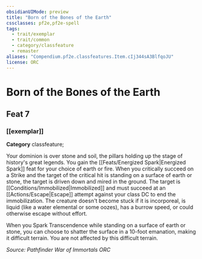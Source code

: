 ```yaml
---
obsidianUIMode: preview
title: "Born of the Bones of the Earth"
cssclasses: pf2e,pf2e-spell
tags:
  - trait/exemplar
  - trait/common
  - category/classfeature
  - remaster
aliases: "Compendium.pf2e.classfeatures.Item.cIj344sA3BlfqoJU"
license: ORC
---
```

# Born of the Bones of the Earth
## Feat 7
### [[exemplar]]

**Category** classfeature; 




Your dominion is over stone and soil, the pillars holding up the stage of history's great legends. You gain the [[Feats/Energized Spark|Energized Spark]] feat for your choice of earth or fire. When you critically succeed on a Strike and the target of the critical hit is standing on a surface of earth or stone, the target is driven down and mired in the ground. The target is [[Conditions/Immobilized|Immobilized]] and must succeed at an [[Actions/Escape|Escape]] attempt against your class DC to end the immobilization. The creature doesn't become stuck if it is incorporeal, is liquid (like a water elemental or some oozes), has a burrow speed, or could otherwise escape without effort.

When you Spark Transcendence while standing on a surface of earth or stone, you can choose to shatter the surface in a 10-foot emanation, making it difficult terrain. You are not affected by this difficult terrain.

*Source: Pathfinder War of Immortals*
*ORC*